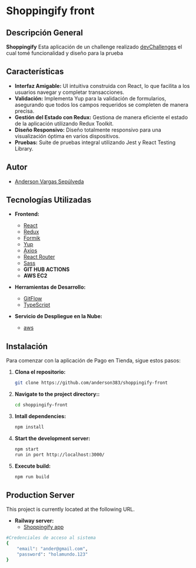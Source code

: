 # Shoppingify front

## Descripción General

**Shoppingify** Esta aplicación de un challenge realizado [devChallenges](https://legacy.devchallenges.io/challenges/mGd5VpbO4JnzU6I9l96x) el cual tomé funcionalidad y diseño para la prueba

## Características

- **Interfaz Amigable:** UI intuitiva construida con React, lo que facilita a los usuarios navegar y completar transacciones.
- **Validación:** Implementa Yup para la validación de formularios, asegurando que todos los campos requeridos se completen de manera precisa.
- **Gestión del Estado con Redux:** Gestiona de manera eficiente el estado de la aplicación utilizando Redux Toolkit.
- **Diseño Responsivo:** Diseño totalmente responsivo para una visualización óptima en varios dispositivos.
- **Pruebas:** Suite de pruebas integral utilizando Jest y React Testing Library.

## Autor

- [Anderson Vargas Sepúlveda](andersonvargas383@gmail.com)

## Tecnologías Utilizadas

- **Frontend:**
  - [React](https://reactjs.org/)
  - [Redux](https://redux.js.org/)
  - [Formik](https://formik.org/)
  - [Yup](https://github.com/jquense/yup)
  - [Axios](https://axios-http.com/)
  - [React Router](https://reactrouter.com/)
  - [Sass](https://sass-lang.com/)
  - **GIT HUB ACTIONS**
  - **AWS EC2**

- **Herramientas de Desarrollo:**
  - [GitFlow](https://www.atlassian.com/es/git/tutorials/comparing-workflows/gitflow-workflow)
  - [TypeScript](https://www.typescriptlang.org/)

- **Servicio de Despliegue en la Nube:**
  - [aws]()

## Instalación

Para comenzar con la aplicación de Pago en Tienda, sigue estos pasos:

1. **Clona el repositorio:**

   ```bash
   git clone https://github.com/anderson383/shoppingify-front

2. **Navigate to the project directory::**

   ```bash
   cd shoppingify-front
3. **Intall dependencies:**

   ```bash
   npm install
4. **Start the development server:**

   ```bash
   npm start
   run in port http://localhost:3000/
5. **Execute build:**

   ```bash
   npm run build
## Production Server
This project is currently located at the following URL.

- **Railway server:**
  - [Shoppingify app](http://3.21.104.234:3000/)

```bash
#Credenciales de acceso al sistema
{
    "email": "ander@gmail.com",
    "password": "holamundo.123"
}